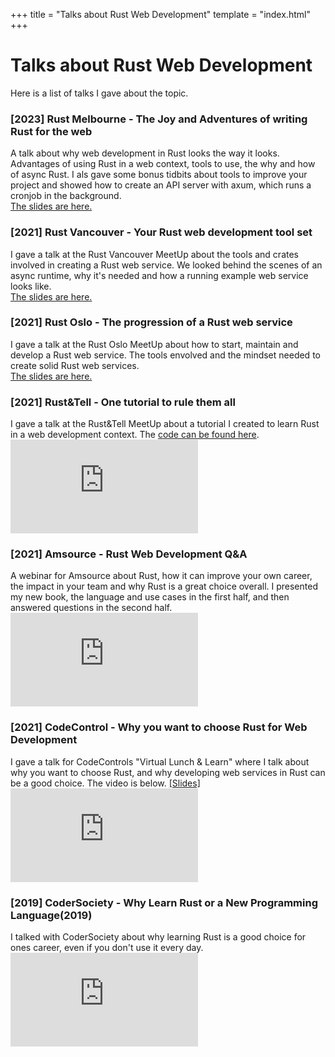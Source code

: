 +++
title = "Talks about Rust Web Development"
template = "index.html"
+++

# Talks about Rust Web Development

Here is a list of talks I gave about the topic. 

<div class="card">
    <h3>[2023] Rust Melbourne - The Joy and Adventures of writing Rust for the web</h3>
    A talk about why web development in Rust looks the way it looks. Advantages of using Rust in a web context, tools to use, the why and how of async Rust. I als gave some bonus tidbits about tools to improve your project and showed how to create an API server with axum, which runs a cronjob in the background.
    <br />
    <a href="https://docs.google.com/presentation/d/e/2PACX-1vQmmPnYfb4g7GGbOeUmx2PDgk6qNnoj7fGhwzPJUD2o5cvVX3vw2jjlICuT1Pv-kcd6AQdj2AsfIJ6U/pub?start=false&loop=false&delayms=3000">The slides are here.</a>
</div>

<div class="card">
    <h3>[2021] Rust Vancouver - Your Rust web development tool set</h3>
    I gave a talk at the Rust Vancouver MeetUp about the tools and crates involved in creating a Rust web service. We looked behind the scenes of an async runtime, why it's needed and how a running example web service looks like. 
    <br />
    <a href="https://recv.online/vancouver">The slides are here.</a>
</div>

<div class="card">
    <h3>[2021] Rust Oslo - The progression of a Rust web service</h3>
    I gave a talk at the Rust Oslo MeetUp about how to start, maintain and develop a Rust web service. The tools envolved and the mindset needed to create solid Rust web services. 
    <br />
    <a href="https://recv.online/oslo">The slides are here.</a>
</div>



<div class="card">
    <h3>[2021] Rust&Tell - One tutorial to rule them all</h3>
    I gave a talk at the Rust&Tell MeetUp about a tutorial I created to learn Rust in a web development context. The <a href="https://git.sr.ht/~gruberb/onetutorial">code can be found here</a>.
    <br />
    <div class="slide_iframe">
    <iframe src="https://www.youtube.com/embed/QoatPlzc0-Y" title="YouTube video player" frameborder="0" allow="accelerometer; autoplay; clipboard-write; encrypted-media; gyroscope; picture-in-picture" allowfullscreen></iframe>
    </div>
</div>

<div class="card">
    <h3>[2021] Amsource - Rust Web Development Q&A</h3>
    A webinar for Amsource about Rust, how it can improve your own career, the impact in your team and why Rust is a great choice overall. I presented my new book, the language and use cases in the first half, and then answered questions in the second half.
    <br />
    <div class="slide_iframe">
        <iframe src="https://www.youtube.com/embed/t14FkAChaxQ" title="YouTube video player" frameborder="0" allow="accelerometer; autoplay; clipboard-write; encrypted-media; gyroscope; picture-in-picture" allowfullscreen></iframe>
    </div>
</div>

<div class="card">
<h3>[2021] CodeControl - Why you want to choose Rust for Web Development</h3>
I gave a talk for CodeControls "Virtual Lunch & Learn" where I talk about why you want to choose Rust, and why developing web services in Rust can be a good choice. The video is below. <a href="https://docs.google.com/presentation/d/e/2PACX-1vQeOh-CHSdtAZlIz_E2H_sj8Sm41UCDPCPFwzW0gzwPMb8LwSPevCL6hnndXq-QFA4Jmgs6UvsjjVzE/pub?start=false&loop=false&delayms=3000">[Slides]</a>
<br />
<div class="slide_iframe">
    <iframe src="https://www.youtube.com/embed/s2Xk3dMTHg8" title="YouTube video player" frameborder="0" allow="accelerometer; autoplay; clipboard-write; encrypted-media; gyroscope; picture-in-picture" allowfullscreen></iframe>
</div></div>
    
<div class="card">
    <h3>[2019] CoderSociety - Why Learn Rust or a New Programming Language(2019)</h3>
    I talked with CoderSociety about why learning Rust is a good choice for ones career, even if you don't use it every day.
    <br />
    <div class="slide_iframe">
        <iframe src="https://www.youtube.com/embed/6X4QhGbcOB0" title="YouTube video player" frameborder="0" allow="accelerometer; autoplay; clipboard-write; encrypted-media; gyroscope; picture-in-picture" allowfullscreen></iframe>
    </div>
</div>


